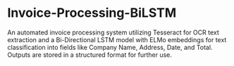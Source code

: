 # Invoice-Processing-BiLSTM
An automated invoice processing system utilizing Tesseract for OCR text extraction and a Bi-Directional LSTM model with ELMo embeddings for text classification into fields like Company Name, Address, Date, and Total. Outputs are stored in a structured format for further use.

